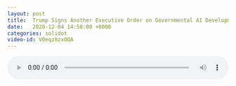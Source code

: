 ```yaml
---
layout: post
title:  Trump Signs Another Executive Order on Governmental AI Development
date:   2020-12-04 14:58:00 +0000
categories: solidot
video-id: V0eqz8zxOQA
---
```


<audio src="/assets/ddef4f0ec1a0566fc45e938c7daaf343.mp3" style="width: 100%;" controls></audio>

